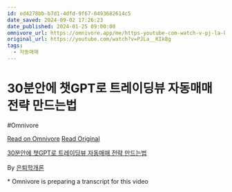 ```yaml
---
id: ed4278bb-b7d1-4dfd-9f67-0493682614c5
date_saved: 2024-09-02 17:26:23
date_published: 2024-01-25 09:00:00
omnivore_url: https://omnivore.app/me/https-youtube-com-watch-v-pj-la-k-ik-8-g-1911b237753
original_url: https://youtube.com/watch?v=PJLa__KIk8g
tags:
  - 자동매매
---
```


# 30분안에 챗GPT로 트레이딩뷰 자동매매 전략 만드는법
#Omnivore
 
[Read on Omnivore](https://omnivore.app/me/https-youtube-com-watch-v-pj-la-k-ik-8-g-1911b237753)
[Read Original](https://youtube.com/watch?v=PJLa__KIk8g)
 
[30분안에 챗GPT로 트레이딩뷰 자동매매 전략 만드는법](https://youtube.com/watch?v=PJLa%5F%5FKIk8g)

By [은퇴학개론](https://www.youtube.com/@richkidsofkorea)

\* Omnivore is preparing a transcript for this video